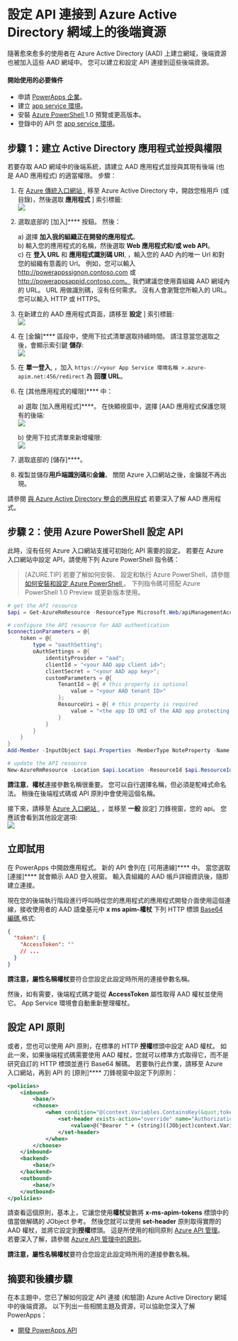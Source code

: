 <properties
    pageTitle="在 PowerApps 中設定 API 連接到 Azure Active Directory 網域中的後端系統 | Microsoft Azure"
    description="在 PowerApps 中設定 API 連接到受 AAD 保護的後端系統"
    services=""
    suite="powerapps"
    documentationCenter="" 
    authors="MandiOhlinger"
    manager="dwrede"
    editor=""/>

<tags
   ms.service="powerapps"
   ms.devlang="na"
   ms.topic="article"
   ms.tgt_pltfrm="na"
   ms.workload="na" 
   ms.date="11/25/2015"
   ms.author="guayan"/>


# 設定 API 連接到 Azure Active Directory 網域上的後端資源

隨著愈來愈多的使用者在 Azure Active Directory (AAD) 上建立網域，後端資源也被加入這些 AAD 網域中。 您可以建立和設定 API 連接到這些後端資源。

#### 開始使用的必要條件

- 申請 [PowerApps 企業](powerapps-get-started-azure-portal.md)。
- 建立 [app service 環境](powerapps-get-started-azure-portal.md)。
- 安裝 [Azure PowerShell ][11] 1.0 預覽或更高版本。
- 登錄中的 API 您 [app service 環境](powerapps-register-api-hosted-in-app-service.md)。

## 步驟 1：建立 Active Directory 應用程式並授與權限

若要存取 AAD 網域中的後端系統，請建立 AAD 應用程式並授與其現有後端 (也是 AAD 應用程式) 的適當權限。 步驟：

1. 在 [Azure 傳統入口網站 ][13], 移至 Azure Active Directory 中，開啟您租用戶 (或目錄)，然後選取 **應用程式** ] 索引標籤:  
![][14]
2. 選取底部的 [加入]**** 按鈕。 然後：

    a) 選擇 **加入我的組織正在開發的應用程式**。  
    b) 輸入您的應用程式的名稱，然後選取 **Web 應用程式和/或 web API**。  
    c) 在 **登入 URL** 和 **應用程式識別碼 URI**, ，輸入您的 AAD 內的唯一 Url 和對您的組織有意義的 Url。 例如，您可以輸入 http://powerappssignon.contoso.com 或 http://powerappsappid.contoso.com。 我們建議您使用貴組織 AAD 網域內的 URL。 URL 用做識別碼，沒有任何需求。 沒有人會瀏覽您所輸入的 URL。 您可以輸入 HTTP 或 HTTPS。

3. 在新建立的 AAD 應用程式頁面，請移至 **設定** ] 索引標籤:  
![][15]
4. 在 [金鑰]**** 區段中，使用下拉式清單選取持續時間。 請注意當您選取之後，會顯示索引鍵 **儲存**:  
![][16]
5. 在 **單一登入**, ，加入 `https://<your App Service 環境名稱 >.azure-apim.net:456/redirect` 為 **回覆 URL**。
6. 在 [其他應用程式的權限]**** 中：

    a) 選取 [加入應用程式]****。 在快顯視窗中，選擇 [AAD 應用程式保護您現有的後端:  
    ![][17]

    b) 使用下拉式清單來新增權限:  
    ![][18]

7. 選取底部的 [儲存]****。
8. 複製並儲存**用戶端識別碼**和**金鑰**。 關閉 Azure 入口網站之後，金鑰就不再出現。

請參閱 [與 Azure Active Directory 整合的應用程式](../active-directory-integrating-applications.md) 若要深入了解 AAD 應用程式。

## 步驟 2：使用 Azure PowerShell 設定 API

此時，沒有任何 Azure 入口網站支援可初始化 API 需要的設定。 若要在 Azure 入口網站中設定 API，請使用下列 Azure PowerShell 指令碼：
> [AZURE.TIP] 若要了解如何安裝、 設定和執行 Azure PowerShell，請參閱 [如何安裝和設定 Azure PowerShell ][11]。 下列指令碼可搭配 Azure PowerShell 1.0 Preview 或更新版本使用。

```powershell
# get the API resource
$api = Get-AzureRmResource -ResourceType Microsoft.Web/apiManagementAccounts/apis -ResourceName <App Service Environment name>/<API name> -ResourceGroupName <resource group name>

# configure the API resource for AAD authentication
$connectionParameters = @{
    token = @{
        type = "oauthSetting";
        oAuthSettings = @{
            identityProvider = "aad";
            clientId = "<your AAD app client id>";
            clientSecret = "<your AAD app key>";
            customParameters = @{
                TenantId = @{ # this property is optional
                    value = "<your AAD tenant ID>"
                };
                ResourceUri = @{ # this property is required
                    value = "<the app ID URI of the AAD app protecting your backend>"
                }
            }
        }
    }
}
Add-Member -InputObject $api.Properties -MemberType NoteProperty -Name ConnectionParameters -Value $connectionParameters -Force

# update the API resource
New-AzureRmResource -Location $api.Location -ResourceId $api.ResourceId -Properties $api.Properties
```

**請注意**，**權杖**連接參數名稱很重要。 您可以自行選擇名稱，但必須是駝峰式命名法。 稍後在後端程式碼或 API 原則中會使用這個名稱。

接下來，請移至 [Azure 入口網站 ][19], ，並移至 **一般** 設定] 刀鋒視窗，您的 api。 您應該會看到其他設定選項:  
![][21]


## 立即試用

在 PowerApps 中開啟應用程式。 新的 API 會列在 [可用連線]**** 中。 當您選取 [連接]**** 就會顯示 AAD 登入視窗。 輸入貴組織的 AAD 帳戶詳細資訊後，隨即建立連接。

現在您的後端執行階段進行呼叫時從您的應用程式的應用程式開發介面使用這個連線，接收使用者的 AAD 語彙基元中 **x ms apim-權杖** 下列 HTTP 標頭 [Base64 編碼 ][20] 格式:

```json
{
  "token": {
    "AccessToken": ""
    // ...
  }
}
```

**請注意，**屬性名稱**權杖**要符合您設定此設定時所用的連接參數名稱。

然後，如有需要，後端程式碼才能從 **AccessToken** 屬性取得 AAD 權杖並使用它。 App Service 環境會自動重新整理權杖。

## 設定 API  原則

或者，您也可以使用 API 原則，在標準的 HTTP **授權**標頭中設定 AAD 權杖。 如此一來，如果後端程式碼需要使用 AAD 權杖，您就可以標準方式取得它，而不是研究自訂的 HTTP 標頭並進行 Base64 解碼。 若要執行此作業，請移至 Azure 入口網站，再到 API 的 [原則]**** 刀鋒視窗中設定下列原則：

```xml
<policies>
    <inbound>
        <base/>
        <choose>
            <when condition="@(context.Variables.ContainsKey(&quot;tokens&quot;) &amp;&amp; ((JObject)context.Variables[&quot;tokens&quot;])[&quot;token&quot;] != null &amp;&amp; !String.IsNullOrEmpty((string)((JObject)context.Variables[&quot;tokens&quot;])[&quot;token&quot;][&quot;AccessToken&quot;]))">
                <set-header exists-action="override" name="Authorization">
                    <value>@("Bearer " + (string)((JObject)context.Variables["tokens"])[&quot;token&quot;]["AccessToken"])</value>
                </set-header>
            </when>
        </choose>
    </inbound>
    <backend>
        <base/>
    </backend>
    <outbound>
        <base/>
    </outbound>
</policies>
```

請查看這個原則，基本上，它讓您使用**權杖**變數將 **x-ms-apim-tokens** 標頭中的值當做解碼的 JObject 參考。 然後您就可以使用 **set-header** 原則取得實際的 AAD 權杖，並將它設定到**授權**標頭。 這是所使用的相同原則 [Azure API 管理](https://azure.microsoft.com/services/api-management/)。 若要深入了解，請參閱 [Azure API 管理中的原則](../api-management-howto-policies.md)。

**請注意，**屬性名稱**權杖**要符合您設定此設定時所用的連接參數名稱。

## 摘要和後續步驟

在本主題中，您已了解如何設定 API 連接 (和驗證)  Azure Active Directory 網域中的後端資源。 以下列出一些相關主題及資源，可以協助您深入了解 PowerApps：

- [開發 PowerApps API](powerapps-develop-api.md)




[11]: ../powershell-install-configure.md 
[13]: https://manage.windowsazure.com 
[14]: ./media/powerapps-configure-apis-aad/aad-applications-tab.png 
[15]: ./media/powerapps-configure-apis-aad/aad-application-configure-tab.png 
[16]: ./media/powerapps-configure-apis-aad/aad-application-configure-keys.png 
[17]: ./media/powerapps-configure-apis-aad/aad-application-add-other-application.png 
[18]: ./media/powerapps-configure-apis-aad/aad-application-add-permissions.png 
[19]: https://portal.azure.com 
[20]: https://tools.ietf.org/html/rfc4648 
[21]: ./media/powerapps-configure-apis-aad/api-settings-aad.png 

